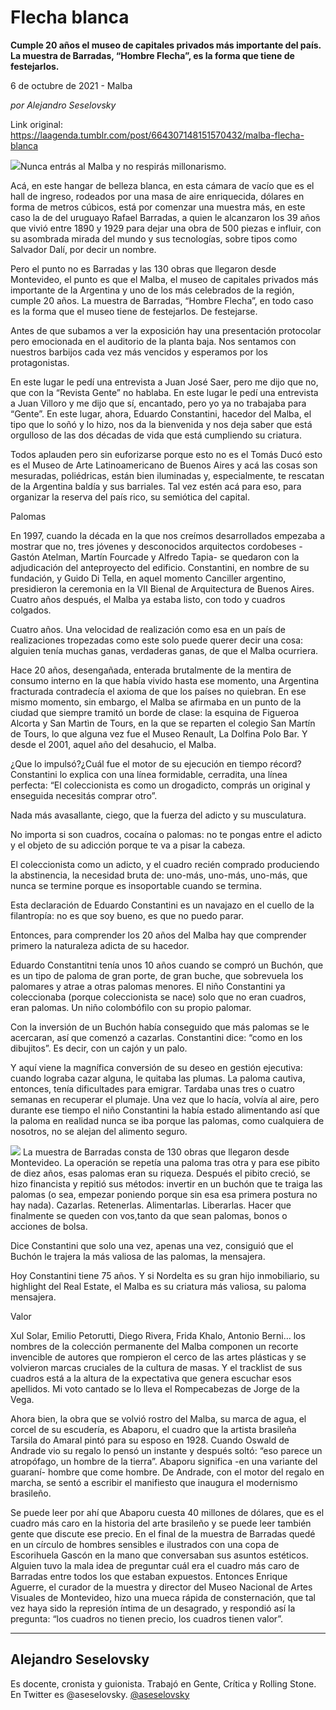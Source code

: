 # Flecha blanca

**Cumple 20 años el museo de capitales privados más importante del país. La muestra de Barradas, “Hombre Flecha”,  es la forma que tiene de festejarlos.**

6 de octubre de 2021 - Malba

_por Alejandro Seselovsky_

Link original: https://laagenda.tumblr.com/post/664307148151570432/malba-flecha-blanca

![](https://64.media.tumblr.com/7cddecedea7847e1558771fdc8291a3f/791e4d890f7e2c81-5c/s500x750/bbc28d57d8f8902e05cb7e2a2b040cd7f0dca065.jpg)Nunca entrás al Malba y no respirás millonarismo.

Acá, en este hangar de belleza blanca, en esta cámara de vacío que es el hall de ingreso, rodeados por una masa de aire enriquecida, dólares en forma de metros cúbicos, está por comenzar una muestra más, en este caso la de del uruguayo Rafael Barradas, a quien le alcanzaron los 39 años que vivió entre 1890 y 1929 para dejar una obra de 500 piezas e influir, con su asombrada mirada del mundo y sus tecnologías, sobre tipos como Salvador Dalí, por decir un nombre.

Pero el punto no es Barradas y las 130 obras que llegaron desde Montevideo, el punto es que el Malba, el museo de capitales privados más importante de la Argentina y uno de los más celebrados de la región, cumple 20 años. La muestra de Barradas, “Hombre Flecha”, en todo caso es la forma que el museo tiene de festejarlos. De festejarse.

Antes de que subamos a ver la exposición hay una presentación protocolar pero emocionada en el auditorio de la planta baja. Nos sentamos con nuestros barbijos cada vez más vencidos y esperamos por los protagonistas.

En este lugar le pedí una entrevista a Juan José Saer, pero me dijo que no, que con la “Revista Gente” no hablaba. En este lugar le pedí una entrevista a Juan Villoro y me dijo que sí, encantado, pero yo ya no trabajaba para “Gente”. En este lugar, ahora, Eduardo Constantini, hacedor del Malba, el tipo que lo soñó y lo hizo, nos da la bienvenida y nos deja saber que está orgulloso de las dos décadas de vida que está cumpliendo su criatura.

Todos aplauden pero sin euforizarse porque esto no es el Tomás Ducó esto es el Museo de Arte Latinoamericano de Buenos Aires y acá las cosas son mesuradas, poliédricas, están bien iluminadas y, especialmente, te rescatan de la Argentina baldía y sus barriales. Tal vez estén acá para eso, para organizar la reserva del país rico, su semiótica del capital.

Palomas

En 1997, cuando la década en la que nos creímos desarrollados empezaba a mostrar que no, tres jóvenes y desconocidos arquitectos cordobeses -Gastón Atelman, Martín Fourcade y Alfredo Tapia- se quedaron con la adjudicación del anteproyecto del edificio. Constantini, en nombre de su fundación, y Guido Di Tella, en aquel momento Canciller argentino, presidieron la ceremonia en la VII Bienal de Arquitectura de Buenos Aires. Cuatro años después, el Malba ya estaba listo, con todo y cuadros colgados.

Cuatro años. Una velocidad de realización como esa en un país de realizaciones tropezadas como este solo puede querer decir una cosa: alguien tenía muchas ganas, verdaderas ganas, de que el Malba ocurriera.

Hace 20 años, desengañada, enterada brutalmente de la mentira de consumo interno en la que había vivido hasta ese momento, una Argentina fracturada contradecía el axioma de que los países no quiebran. En ese mismo momento, sin embargo, el Malba se afirmaba en un punto de la ciudad que siempre tramitó un borde de clase: la esquina de Figueroa Alcorta y San Martìn de Tours, en la que se reparten el colegio San Martín de Tours, lo que alguna vez fue el Museo Renault, La Dolfina Polo Bar. Y desde el 2001, aquel año del desahucio, el Malba.

¿Que lo impulsó?¿Cuál fue el motor de su ejecución en tiempo récord? Constantini lo explica con una línea formidable, cerradita, una línea perfecta: “El coleccionista es como un drogadicto, comprás un original y enseguida necesitás comprar otro”.

Nada más avasallante, ciego, que la fuerza del adicto y su musculatura.

No importa si son cuadros, cocaína o palomas: no te pongas entre el adicto y el objeto de su adicción porque te va a pisar la cabeza.

El coleccionista como un adicto, y el cuadro recién comprado produciendo la abstinencia, la necesidad bruta de: uno-más, uno-más, uno-más, que nunca se termine porque es insoportable cuando se termina.

Esta declaración de Eduardo Constantini es un navajazo en el cuello de la filantropía: no es que soy bueno, es que no puedo parar.

Entonces, para comprender los 20 años del Malba hay que comprender primero la naturaleza adicta de su hacedor.

Eduardo Constantitni tenía unos 10 años cuando se compró un Buchón, que es un tipo de paloma de gran porte, de gran buche, que sobrevuela los palomares y atrae a otras palomas menores. El niño Constantini ya coleccionaba (porque coleccionista se nace) solo que no eran cuadros, eran palomas. Un niño colombófilo con su propio palomar.

Con la inversión de un Buchón había conseguido que más palomas se le acercaran, así que comenzó a cazarlas. Constantini dice: “como en los dibujitos”. Es decir, con un cajón y un palo.

Y aquí viene la magnífica conversión de su deseo en gestión ejecutiva: cuando lograba cazar alguna, le quitaba las plumas. La paloma cautiva, entonces, tenía dificultades para emigrar. Tardaba unas tres o cuatro semanas en recuperar el plumaje. Una vez que lo hacía, volvía al aire, pero durante ese tiempo el niño Constantini la había estado alimentando así que la paloma en realidad nunca se iba porque las palomas, como cualquiera de nosotros, no se alejan del alimento seguro.

![](https://64.media.tumblr.com/7cddecedea7847e1558771fdc8291a3f/791e4d890f7e2c81-5c/s500x750/bbc28d57d8f8902e05cb7e2a2b040cd7f0dca065.jpg) La muestra de Barradas consta de 130 obras que llegaron desde Montevideo. La operación se repetía una paloma tras otra y para ese pibito de diez años, esas palomas eran su riqueza. Después el pibito creció, se hizo financista y repitió sus métodos: invertir en un buchón que te traiga las palomas (o sea, empezar poniendo porque sin esa esa primera postura no hay nada). Cazarlas. Retenerlas. Alimentarlas. Liberarlas. Hacer que finalmente se queden con vos,tanto da que sean palomas, bonos o acciones de bolsa.

Dice Constantini que solo una vez, apenas una vez, consiguió que el Buchón le trajera la más valiosa de las palomas, la mensajera.

Hoy Constantini tiene 75 años. Y si Nordelta es su gran hijo inmobiliario, su highlight del Real Estate, el Malba es su criatura más valiosa, su paloma mensajera.

Valor

Xul Solar, Emilio Petorutti, Diego Rivera, Frida Khalo, Antonio Berni… los nombres de la colección permanente del Malba componen un recorte invencible de autores que rompieron el cerco de las artes plásticas y se volvieron marcas cruciales de la cultura de masas. Y el tracklist de sus cuadros está a la altura de la expectativa que genera escuchar esos apellidos. Mi voto cantado se lo lleva el Rompecabezas de Jorge de la Vega.

Ahora bien, la obra que se volvió rostro del Malba, su marca de agua, el corcel de su escudería, es Abaporu, el cuadro que la artista brasileña Tarsila do Amaral pintó para su esposo en 1928. Cuando Oswald de Andrade vio su regalo lo pensó un instante y después soltó: “eso parece un atropófago, un hombre de la tierra”. Abaporu significa -en una variante del guaraní- hombre que come hombre. De Andrade, con el motor del regalo en marcha, se sentó a escribir el manifiesto que inaugura el modernismo brasileño.

Se puede leer por ahí que Abaporu cuesta 40 millones de dólares, que es el cuadro más caro en la historia del arte brasileño y se puede leer también gente que discute ese precio. En el final de la muestra de Barradas quedé en un círculo de hombres sensibles e ilustrados con una copa de Escorihuela Gascón en la mano que conversaban sus asuntos estéticos. Alguien tuvo la mala idea de preguntar cuál era el cuadro más caro de Barradas entre todos los que estaban expuestos. Entonces Enrique Aguerre, el curador de la muestra y director del Museo Nacional de Artes Visuales de Montevideo, hizo una mueca rápida de consternación, que tal vez haya sido la represión íntima de un desagrado, y respondió así la pregunta: “los cuadros no tienen precio, los cuadros tienen valor”.



---

Alejandro Seselovsky
--------------------

Es docente, cronista y guionista. Trabajó en Gente, Crítica y Rolling Stone. En Twitter es @aseselovsky.  [@aseselovsky](https://twitter.com/aseselovsky) 

